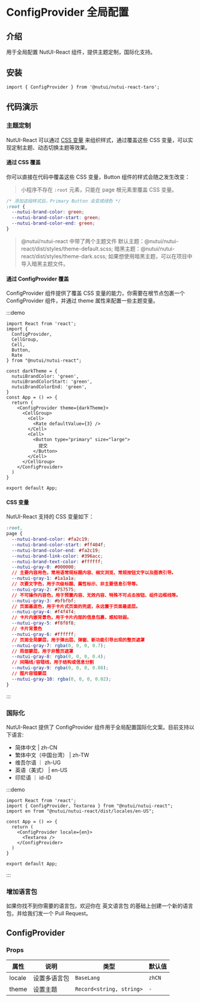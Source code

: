 # ConfigProvider 全局配置

## 介绍

用于全局配置 NutUI-React 组件，提供主题定制，国际化支持。

## 安装

```tsx
import { ConfigProvider } from '@nutui/nutui-react-taro';
```

## 代码演示

### 主题定制

NutUI-React 可以通过 [CSS 变量](https://developer.mozilla.org/zh-CN/docs/Web/CSS/Using_CSS_custom_properties) 来组织样式，通过覆盖这些 CSS 变量，可以实现定制主题、动态切换主题等效果。

#### 通过 CSS 覆盖

你可以直接在代码中覆盖这些 CSS 变量，Button 组件的样式会随之发生改变：

> 小程序不存在 `:root` 元素，只能在 page 根元素里覆盖 CSS 变量。

```css
/* 添加这段样式后，Primary Button 会变成绿色 */
:root {
  --nutui-brand-color: green;
  --nutui-brand-color-start: green;
  --nutui-brand-color-end: green;
}
```

> @nutui/nutui-react 中带了两个主题文件 默认主题：@nutui/nutui-react/dist/styles/theme-default.scss; 暗黑主题：@nutui/nutui-react/dist/styles/theme-dark.scss; 如果想使用暗黑主题，可以在项目中导入暗黑主题文件。

#### 通过 ConfigProvider 覆盖

ConfigProvider 组件提供了覆盖 CSS 变量的能力，你需要在根节点包裹一个 ConfigProvider 组件，并通过 theme 属性来配置一些主题变量。

:::demo

```tsx
import React from 'react';
import {
  ConfigProvider,
  CellGroup,
  Cell,
  Button,
  Rate
} from "@nutui/nutui-react";

const darkTheme = {
  nutuiBrandColor: 'green',
  nutuiBrandColorStart: 'green',
  nutuiBrandColorEnd: 'green',
}
const App = () => {
  return (
    <ConfigProvider theme={darkTheme}>
      <CellGroup>
        <Cell>
          <Rate defaultValue={3} />
        </Cell>
        <Cell>
          <Button type="primary" size="large">
            提交
          </Button>
        </Cell>
      </CellGroup>
    </ConfigProvider>
  )
}

export default App;
```

#### CSS 变量

NutUI-React 支持的 CSS 变量如下：

```css
:root,
page {
  --nutui-brand-color: #fa2c19;
  --nutui-brand-color-start: #ff404f;
  --nutui-brand-color-end: #fa2c19;
  --nutui-brand-link-color: #396acc;
  --nutui-brand-text-color: #ffffff;
  --nutui-gray-0: #000000;
  // 主要内容用色，常用语常规标题内容、细文浏览、常规按钮文字以及图表引导。
  --nutui-gray-1: #1a1a1a;
  // 次要文字色，用于次级标题、属性标示、非主要信息引导等。
  --nutui-gray-2: #757575;
  // 不可操作内容色，用于预置内容、无效内容、特殊不可点击按钮、组件边框线等。
  --nutui-gray-3: #bfbfbf;
  // 页面基底色，用于卡片式页面的兜底，永远置于页面最底层。
  --nutui-gray-4: #f4f4f4;
  // 卡片内嵌背景色，用于卡片内部的信息包裹，感知较弱。
  --nutui-gray-5: #f8f8f8;
  // 卡片背景色
  --nutui-gray-6: #ffffff;
  // 页面全局蒙层，用于弹出层、弹窗、新功能引导出现的整页遮罩
  --nutui-gray-7: rgba(0, 0, 0, 0.7);
  // 局部蒙层，用于非整页遮罩
  --nutui-gray-8: rgba(0, 0, 0, 0.4);
  // 间隔线/容错线，用于结构或信息分割
  --nutui-gray-9: rgba(0, 0, 0, 0.08);
  // 图片容错蒙层
  --nutui-gray-10: rgba(0, 0, 0, 0.02);
}

```

:::

### 国际化

NutUI-React 提供了 ConfigProvider 组件用于全局配置国际化文案。目前支持以下语言:

*   简体中文 | zh-CN
*   繁体中文（中国台湾） | zh-TW
*   维吾尔语 ｜ zh-UG
*   英语（美式） | en-US
*   印尼语 ｜ id-ID

:::demo

```tsx
import React from 'react';
import { ConfigProvider, Textarea } from "@nutui/nutui-react";
import en from "@nutui/nutui-react/dist/locales/en-US";

const App = () => {
  return (
    <ConfigProvider locale={en}>
      <Textarea />
    </ConfigProvider>
  )
}

export default App;
```

:::

### 增加语言包

如果你找不到你需要的语言包，欢迎你在 英文语言包 的基础上创建一个新的语言包，并给我们发一个 Pull Request。

## ConfigProvider

### Props

| 属性 | 说明 | 类型 | 默认值 |
| --- | --- | --- | --- |
| locale | 设置多语言包 | `BaseLang` | `zhCN` |
| theme | 设置主题 | `Record<string, string>` | `-` |